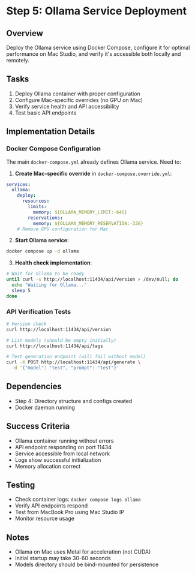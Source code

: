 # Step 5: Ollama Service Deployment

## Overview
Deploy the Ollama service using Docker Compose, configure it for optimal performance on Mac Studio, and verify it's accessible both locally and remotely.

## Tasks
1. Deploy Ollama container with proper configuration
2. Configure Mac-specific overrides (no GPU on Mac)
3. Verify service health and API accessibility
4. Test basic API endpoints

## Implementation Details

### Docker Compose Configuration
The main `docker-compose.yml` already defines Ollama service. Need to:

1. **Create Mac-specific override** in `docker-compose.override.yml`:
```yaml
services:
  ollama:
    deploy:
      resources:
        limits:
          memory: ${OLLAMA_MEMORY_LIMIT:-64G}
        reservations:
          memory: ${OLLAMA_MEMORY_RESERVATION:-32G}
    # Remove GPU configuration for Mac
```

2. **Start Ollama service**:
```bash
docker compose up -d ollama
```

3. **Health check implementation**:
```bash
# Wait for Ollama to be ready
until curl -s http://localhost:11434/api/version > /dev/null; do
  echo "Waiting for Ollama..."
  sleep 5
done
```

### API Verification Tests
```bash
# Version check
curl http://localhost:11434/api/version

# List models (should be empty initially)
curl http://localhost:11434/api/tags

# Test generation endpoint (will fail without model)
curl -X POST http://localhost:11434/api/generate \
  -d '{"model": "test", "prompt": "test"}'
```

## Dependencies
- Step 4: Directory structure and configs created
- Docker daemon running

## Success Criteria
- Ollama container running without errors
- API endpoint responding on port 11434
- Service accessible from local network
- Logs show successful initialization
- Memory allocation correct

## Testing
- Check container logs: `docker compose logs ollama`
- Verify API endpoints respond
- Test from MacBook Pro using Mac Studio IP
- Monitor resource usage

## Notes
- Ollama on Mac uses Metal for acceleration (not CUDA)
- Initial startup may take 30-60 seconds
- Models directory should be bind-mounted for persistence